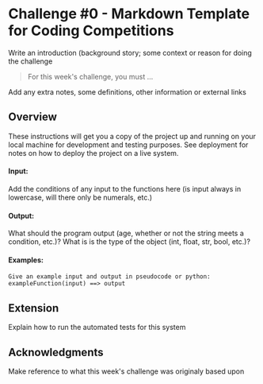 # Challenge #0 - Markdown Template for Coding Competitions

Write an introduction (background story; some context or reason for doing the challenge

> For this week's challenge, you must ...

Add any extra notes, some definitions, other information or external links

## Overview
These instructions will get you a copy of the project up and running on your local machine for development and testing purposes. See deployment for notes on how to deploy the project on a live system.

#### Input:
Add the conditions of any input to the functions here (is input always in lowercase, will there only be numerals, etc.)

#### Output:
What should the program output (age, whether or not the string meets a condition, etc.)? What is is the type of the object (int, float, str, bool, etc.)?

#### Examples:
```
Give an example input and output in pseudocode or python:
exampleFunction(input) ==> output
```

## Extension
Explain how to run the automated tests for this system

## Acknowledgments
Make reference to what this week's challenge was originaly based upon
